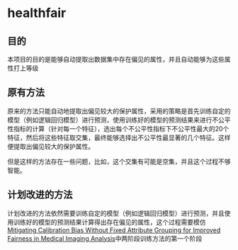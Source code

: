 # healthfair

## 目的

本项目的目的是能够自动提取出数据集中存在偏见的属性，并且自动能够为这些属性打上等级

## 原有方法

原来的方法只能自动地提取出偏见较大的保护属性，采用的策略是首先训练自定的模型（例如逻辑回归模型）进行预测，使用训练好的模型的预测结果来进行不公平性指标的计算（针对每一个特征），选出每个不公平性指标下不公平性最大的20个特征，然后将这些特征取交集，最终能够选择出不公平性最显著的几个特征。这样便提取出偏见较大的保护属性。

但是这样的方法存在一些问题，比如，这个交集有可能是空集，并且这个过程不够智能。

## 计划改进的方法

计划改进的方法依然需要训练自定的模型（例如逻辑回归模型）进行预测，并且使用训练好的模型的预测结果计算得出存在偏见的属性，这个过程需要模仿[Mitigating Calibration Bias Without Fixed Attribute Grouping for Improved Fairness in Medical Imaging Analysis](https://arxiv.org/pdf/2307.01738.pdf)中两阶段训练方法的第一个阶段

